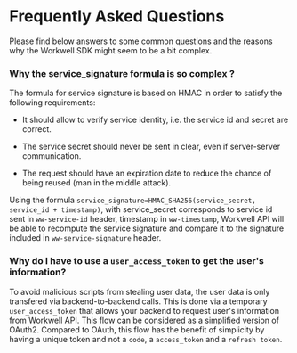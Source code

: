 # Frequently Asked Questions

Please find below answers to some common questions and the reasons why the Workwell SDK might seem to be a bit complex.

### Why the service_signature formula is so complex ?

The formula for service signature is based on HMAC in order to satisfy the following requirements:

- It should allow to verify service identity, i.e. the service id and secret are correct.

- The service secret should never be sent in clear, even if server-server communication.

- The request should have an expiration date to reduce the chance of being reused (man in the middle attack).

Using the formula `service_signature=HMAC_SHA256(service_secret, service_id + timestamp)`, with service_secret corresponds to service id sent in `ww-service-id` header, timestamp in `ww-timestamp`, Workwell API will be able to recompute the service signature and compare it to the signature included in `ww-service-signature` header.

### Why do I have to use a `user_access_token` to get the user's information?

To avoid malicious scripts from stealing user data, the user data is only transfered via backend-to-backend calls. This is done via a temporary `user_access_token` that allows your backend to request user's information from Workwell API. This flow can be considered as a simplified version of OAuth2. Compared to OAuth, this flow has the benefit of simplicity by having a unique token and not a `code`, a `access_token` and a `refresh token`.

